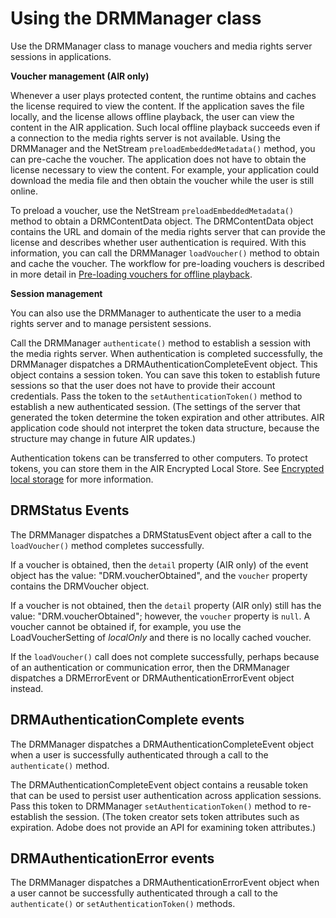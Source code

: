 # Using the DRMManager class

Use the DRMManager class to manage vouchers and media rights server sessions in
applications.

**Voucher management (AIR only)**

Whenever a user plays protected content, the runtime obtains and caches the
license required to view the content. If the application saves the file locally,
and the license allows offline playback, the user can view the content in the
AIR application. Such local offline playback succeeds even if a connection to
the media rights server is not available. Using the DRMManager and the NetStream
`preloadEmbeddedMetadata()` method, you can pre-cache the voucher. The
application does not have to obtain the license necessary to view the content.
For example, your application could download the media file and then obtain the
voucher while the user is still online.

To preload a voucher, use the NetStream `preloadEmbeddedMetadata()` method to
obtain a DRMContentData object. The DRMContentData object contains the URL and
domain of the media rights server that can provide the license and describes
whether user authentication is required. With this information, you can call the
DRMManager `loadVoucher()` method to obtain and cache the voucher. The workflow
for pre-loading vouchers is described in more detail in
[Pre-loading vouchers for offline playback](WSe3d2d52902616553-3a6b491211d1b2ce8d5-8000.html).

**Session management**

You can also use the DRMManager to authenticate the user to a media rights
server and to manage persistent sessions.

Call the DRMManager `authenticate()` method to establish a session with the
media rights server. When authentication is completed successfully, the
DRMManager dispatches a DRMAuthenticationCompleteEvent object. This object
contains a session token. You can save this token to establish future sessions
so that the user does not have to provide their account credentials. Pass the
token to the `setAuthenticationToken()` method to establish a new authenticated
session. (The settings of the server that generated the token determine the
token expiration and other attributes. AIR application code should not interpret
the token data structure, because the structure may change in future AIR
updates.)

Authentication tokens can be transferred to other computers. To protect tokens,
you can store them in the AIR Encrypted Local Store. See
[Encrypted local storage](../../files-and-data/storing-local-data/encrypted-local-storage.md)
for more information.

## DRMStatus Events

The DRMManager dispatches a DRMStatusEvent object after a call to the
`loadVoucher()` method completes successfully.

If a voucher is obtained, then the `detail` property (AIR only) of the event
object has the value: "DRM.voucherObtained", and the `voucher` property contains
the DRMVoucher object.

If a voucher is not obtained, then the `detail` property (AIR only) still has
the value: "DRM.voucherObtained"; however, the `voucher` property is `null`. A
voucher cannot be obtained if, for example, you use the LoadVoucherSetting of
_localOnly_ and there is no locally cached voucher.

If the `loadVoucher()` call does not complete successfully, perhaps because of
an authentication or communication error, then the DRMManager dispatches a
DRMErrorEvent or DRMAuthenticationErrorEvent object instead.

## DRMAuthenticationComplete events

The DRMManager dispatches a DRMAuthenticationCompleteEvent object when a user is
successfully authenticated through a call to the `authenticate()` method.

The DRMAuthenticationCompleteEvent object contains a reusable token that can be
used to persist user authentication across application sessions. Pass this token
to DRMManager `setAuthenticationToken()` method to re-establish the session.
(The token creator sets token attributes such as expiration. Adobe does not
provide an API for examining token attributes.)

## DRMAuthenticationError events

The DRMManager dispatches a DRMAuthenticationErrorEvent object when a user
cannot be successfully authenticated through a call to the `authenticate()` or
`setAuthenticationToken()` methods.
